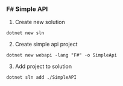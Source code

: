### F# Simple API

1. Create new solution
```shell
dotnet new sln
```

2. Create simple api project
```shell
dotnet new webapi -lang "F#" -o SimpleApi
```

3. Add project to solution
```shell
dotnet sln add ./SimpleAPI
```
